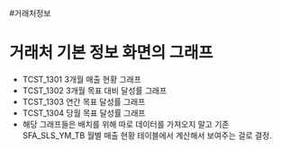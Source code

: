 #거래처정보

# 거래처 기본 정보 화면의 그래프
- TCST_1301 3개월 매출 현황 그래프
- TCST_1302 3개월 목표 대비 달성률 그래프
- TCST_1303 연간 목표 달성률 그래프
- TCST_1304 당월 목표 달성률 그래프
- 해당 그래프들은 배치를 위해 따로 데이터를 가져오지 말고 기존 SFA_SLS_YM_TB 월별 매출 현황 테이블에서 계산해서 보여주는 걸로 결정.


